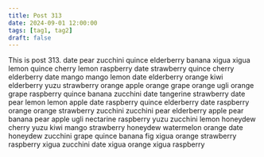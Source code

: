 ```yaml
---
title: Post 313
date: 2024-09-01 12:00:00
tags: [tag1, tag2]
draft: false
---
```

This is post 313.
date
pear
zucchini
quince
elderberry
banana
xigua
xigua
lemon
quince
cherry
lemon
raspberry
date
strawberry
quince
cherry
elderberry
date
mango
mango
lemon
date
elderberry
orange
kiwi
elderberry
yuzu
strawberry
orange
apple
orange
grape
orange
ugli
orange
grape
raspberry
quince
banana
zucchini
date
tangerine
strawberry
date
pear
lemon
lemon
apple
date
raspberry
quince
elderberry
date
raspberry
orange
orange
strawberry
zucchini
zucchini
pear
elderberry
apple
pear
banana
pear
apple
ugli
nectarine
raspberry
yuzu
zucchini
lemon
honeydew
cherry
yuzu
kiwi
mango
strawberry
honeydew
watermelon
orange
date
honeydew
zucchini
grape
quince
banana
fig
xigua
orange
strawberry
raspberry
xigua
zucchini
date
xigua
orange
xigua
raspberry
